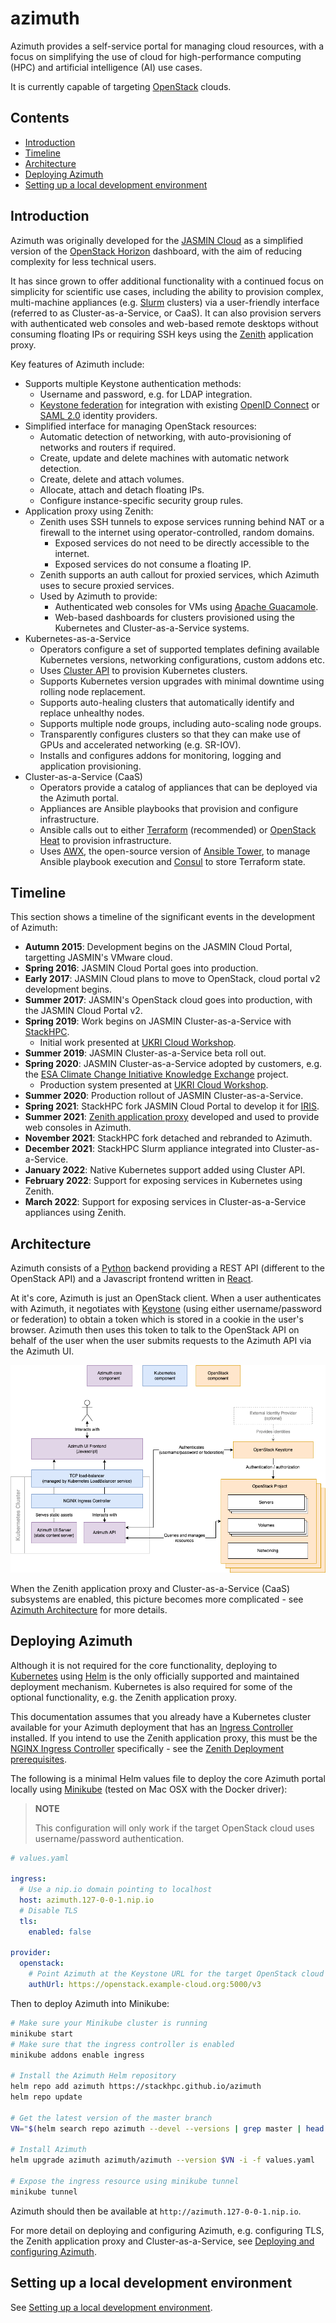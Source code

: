# azimuth  <!-- omit in toc -->

Azimuth provides a self-service portal for managing cloud resources, with a focus on simplifying
the use of cloud for high-performance computing (HPC) and artificial intelligence (AI) use cases.

It is currently capable of targeting [OpenStack](https://www.openstack.org/) clouds.

## Contents  <!-- omit in toc -->

- [Introduction](#introduction)
- [Timeline](#timeline)
- [Architecture](#architecture)
- [Deploying Azimuth](#deploying-azimuth)
- [Setting up a local development environment](#setting-up-a-local-development-environment)

## Introduction

Azimuth was originally developed for the [JASMIN Cloud](https://jasmin.ac.uk/) as a simplified
version of the [OpenStack Horizon](https://docs.openstack.org/horizon/latest/) dashboard, with the
aim of reducing complexity for less technical users.

It has since grown to offer additional functionality with a continued focus on simplicity for
scientific use cases, including the ability to provision complex, multi-machine appliances
(e.g. [Slurm](https://slurm.schedmd.com/) clusters) via a user-friendly interface (referred
to as Cluster-as-a-Service, or CaaS). It can also provision servers with authenticated web consoles
and web-based remote desktops without consuming floating IPs or requiring SSH keys using the
[Zenith](https://github.com/stackhpc/zenith) application proxy.

Key features of Azimuth include:

  * Supports multiple Keystone authentication methods:
    * Username and password, e.g. for LDAP integration.
    * [Keystone federation](https://docs.openstack.org/keystone/latest/admin/federation/introduction.html)
      for integration with existing [OpenID Connect](https://openid.net/connect/) or 
      [SAML 2.0](http://docs.oasis-open.org/security/saml/Post2.0/sstc-saml-tech-overview-2.0.html)
      identity providers.
  * Simplified interface for managing OpenStack resources:
    * Automatic detection of networking, with auto-provisioning of networks and routers if required.
    * Create, update and delete machines with automatic network detection.
    * Create, delete and attach volumes.
    * Allocate, attach and detach floating IPs.
    * Configure instance-specific security group rules.
  * Application proxy using Zenith:
    * Zenith uses SSH tunnels to expose services running behind NAT or a firewall to the internet
      using operator-controlled, random domains.
      * Exposed services do not need to be directly accessible to the internet.
      * Exposed services do not consume a floating IP.
    * Zenith supports an auth callout for proxied services, which Azimuth uses to secure proxied services.
    * Used by Azimuth to provide:
      * Authenticated web consoles for VMs using [Apache Guacamole](https://guacamole.apache.org/).
      * Web-based dashboards for clusters provisioned using the Kubernetes and Cluster-as-a-Service systems.
  * Kubernetes-as-a-Service
    * Operators configure a set of supported templates defining available Kubernetes versions,
      networking configurations, custom addons etc.
    * Uses [Cluster API](https://cluster-api.sigs.k8s.io/) to provision Kubernetes clusters.
    * Supports Kubernetes version upgrades with minimal downtime using rolling node replacement.
    * Supports auto-healing clusters that automatically identify and replace unhealthy nodes.
    * Supports multiple node groups, including auto-scaling node groups.
    * Transparently configures clusters so that they can make use of GPUs and accelerated networking (e.g. SR-IOV).
    * Installs and configures addons for monitoring, logging and application provisioning.
  * Cluster-as-a-Service (CaaS)
    * Operators provide a catalog of appliances that can be deployed via the Azimuth portal.
    * Appliances are Ansible playbooks that provision and configure infrastructure.
    * Ansible calls out to either [Terraform](https://www.terraform.io/) (recommended) or
      [OpenStack Heat](https://docs.openstack.org/heat/latest/) to provision infrastructure.
    * Uses [AWX](https://github.com/ansible/awx), the open-source version of
      [Ansible Tower](https://docs.ansible.com/ansible-tower/), to manage Ansible playbook execution
      and [Consul](https://www.consul.io/) to store Terraform state.
      
## Timeline

This section shows a timeline of the significant events in the development of Azimuth:

  * **Autumn 2015**: Development begins on the JASMIN Cloud Portal, targetting JASMIN's VMware cloud.
  * **Spring 2016**: JASMIN Cloud Portal goes into production.
  * **Early 2017**: JASMIN Cloud plans to move to OpenStack, cloud portal v2 development begins.
  * **Summer 2017**: JASMIN's OpenStack cloud goes into production, with the JASMIN Cloud Portal v2.
  * **Spring 2019**: Work begins on JASMIN Cluster-as-a-Service with [StackHPC](https://www.stackhpc.com/).
    * Initial work presented at [UKRI Cloud Workshop](https://cloud.ac.uk/workshops/feb2019/).
  * **Summer 2019**: JASMIN Cluster-as-a-Service beta roll out.
  * **Spring 2020**: JASMIN Cluster-as-a-Service adopted by customers, e.g. the
    [ESA Climate Change Initiative Knowledge Exchange](https://climate.esa.int/en/) project.
    * Production system presented at [UKRI Cloud Workshop](https://cloud.ac.uk/workshops/mar2020/).
  * **Summer 2020**: Production rollout of JASMIN Cluster-as-a-Service.
  * **Spring 2021**: StackHPC fork JASMIN Cloud Portal to develop it for [IRIS](https://www.iris.ac.uk/).
  * **Summer 2021**: [Zenith application proxy](https://github.com/stackhpc/zenith) developed and used
    to provide web consoles in Azimuth.
  * **November 2021**: StackHPC fork detached and rebranded to Azimuth.
  * **December 2021**: StackHPC Slurm appliance integrated into Cluster-as-a-Service.
  * **January 2022**: Native Kubernetes support added using Cluster API.
  * **February 2022**: Support for exposing services in Kubernetes using Zenith.
  * **March 2022**: Support for exposing services in Cluster-as-a-Service appliances using Zenith.

## Architecture

Azimuth consists of a [Python](https://www.python.org/) backend providing a REST API (different
to the OpenStack API) and a Javascript frontend written in [React](https://reactjs.org/).

At it's core, Azimuth is just an OpenStack client. When a user authenticates with Azimuth, it
negotiates with [Keystone](https://docs.openstack.org/keystone/latest/) (using either
username/password or federation) to obtain a token which is stored in a cookie in the user's
browser. Azimuth then uses this token to talk to the OpenStack API on behalf of the user when
the user submits requests to the Azimuth API via the Azimuth UI.

![Azimuth Core Architecture Diagram](./docs/architecture-core.png?raw=true)

When the Zenith application proxy and Cluster-as-a-Service (CaaS) subsystems are enabled, this
picture becomes more complicated - see [Azimuth Architecture](./docs/architecture.md) for more
details.

## Deploying Azimuth

Although it is not required for the core functionality, deploying to
[Kubernetes](https://kubernetes.io/) using [Helm](https://helm.sh/) is the only officially
supported and maintained deployment mechanism. Kubernetes is also required for some of the
optional functionality, e.g. the Zenith application proxy.

This documentation assumes that you already have a Kubernetes cluster available for your
Azimuth deployment that has an
[Ingress Controller](https://kubernetes.io/docs/concepts/services-networking/ingress-controllers/)
installed. If you intend to use the Zenith application proxy, this must be the
[NGINX Ingress Controller](https://kubernetes.github.io/ingress-nginx/) specifically - see
the [Zenith Deployment prerequisites](https://github.com/stackhpc/zenith/blob/main/docs/server.md#prerequisites).

The following is a minimal Helm values file to deploy the core Azimuth portal locally using
[Minikube](https://minikube.sigs.k8s.io/docs/) (tested on Mac OSX with the Docker driver):

> **NOTE**
>
> This configuration will only work if the target OpenStack cloud uses username/password
> authentication.

```yaml
# values.yaml

ingress:
  # Use a nip.io domain pointing to localhost
  host: azimuth.127-0-0-1.nip.io
  # Disable TLS
  tls:
    enabled: false

provider:
  openstack:
    # Point Azimuth at the Keystone URL for the target OpenStack cloud
    authUrl: https://openstack.example-cloud.org:5000/v3
```

Then to deploy Azimuth into Minikube:

```sh
# Make sure your Minikube cluster is running
minikube start
# Make sure that the ingress controller is enabled
minikube addons enable ingress

# Install the Azimuth Helm repository
helm repo add azimuth https://stackhpc.github.io/azimuth
helm repo update

# Get the latest version of the master branch
VN="$(helm search repo azimuth --devel --versions | grep master | head -n 1 | awk '{ print $2; }')"

# Install Azimuth
helm upgrade azimuth azimuth/azimuth --version $VN -i -f values.yaml

# Expose the ingress resource using minikube tunnel
minikube tunnel
```

Azimuth should then be available at `http://azimuth.127-0-0-1.nip.io`.

For more detail on deploying and configuring Azimuth, e.g. configuring TLS, the Zenith application
proxy and Cluster-as-a-Service, see [Deploying and configuring Azimuth](./docs/deploy-configure.md).

## Setting up a local development environment

See [Setting up a local development environment](./docs/local-development.md).
